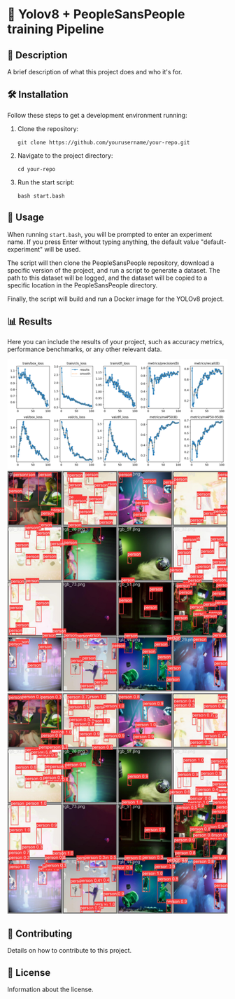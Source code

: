 # 🚀 Yolov8 + PeopleSansPeople training Pipeline

## 📝 Description

A brief description of what this project does and who it's for.

## 🛠️ Installation

Follow these steps to get a development environment running:

1. Clone the repository:
    ```shell
    git clone https://github.com/yourusername/your-repo.git
    ```
2. Navigate to the project directory:
    ```shell
    cd your-repo
    ```
3. Run the start script:
    ```shell
    bash start.bash
    ```

## 🎯 Usage

When running `start.bash`, you will be prompted to enter an experiment name. If you press Enter without typing anything, the default value "default-experiment" will be used.

The script will then clone the PeopleSansPeople repository, download a specific version of the project, and run a script to generate a dataset. The path to this dataset will be logged, and the dataset will be copied to a specific location in the PeopleSansPeople directory.

Finally, the script will build and run a Docker image for the YOLOv8 project.

## 📊 Results

Here you can include the results of your project, such as accuracy metrics, performance benchmarks, or any other relevant data.

![Results](images/results.png)
![Val Batch 0 Labels and Predictions](images/val_batch0_labels.jpg) ![Val Batch 0 Predictions](images/val_batch0_pred.jpg)

## 🤝 Contributing

Details on how to contribute to this project.

## 📜 License

Information about the license.

